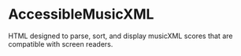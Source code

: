 # AccessibleMusicXML
HTML designed to parse, sort, and display musicXML scores that are compatible with screen readers. 
